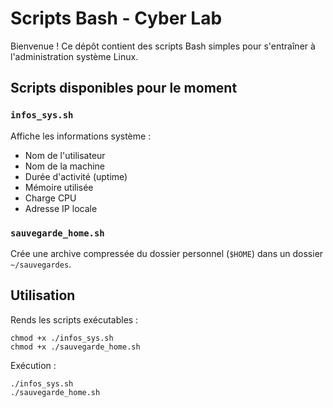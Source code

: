 # Scripts Bash - Cyber Lab

Bienvenue ! Ce dépôt contient des scripts Bash simples pour s'entraîner à l'administration système Linux.

## Scripts disponibles pour le moment 

### `infos_sys.sh`
Affiche les informations système :
- Nom de l'utilisateur
- Nom de la machine
- Durée d'activité (uptime)
- Mémoire utilisée
- Charge CPU
- Adresse IP locale

### `sauvegarde_home.sh`
Crée une archive compressée du dossier personnel (`$HOME`) dans un dossier `~/sauvegardes`.

## Utilisation

Rends les scripts exécutables :
```
chmod +x ./infos_sys.sh
chmod +x ./sauvegarde_home.sh 
```
Exécution :
```
./infos_sys.sh
./sauvegarde_home.sh
```
